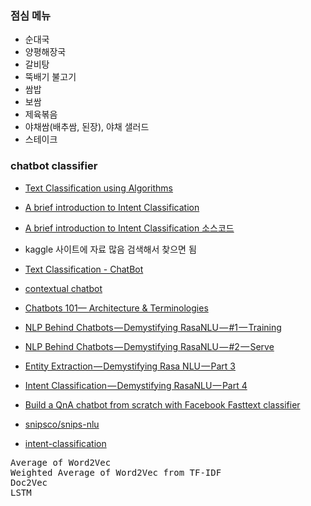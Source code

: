 ### 점심 메뉴
* 순대국
* 양평해장국
* 갈비탕
* 뚝배기 불고기
* 쌈밥
* 보쌈
* 제육볶음
* 야채쌈(배추쌈, 된장), 야채 샐러드
* 스테이크

### chatbot classifier
* [Text Classification using Algorithms](https://chatbotslife.com/text-classification-using-algorithms-e4d50dcba45)
* [A brief introduction to Intent Classification](https://towardsdatascience.com/a-brief-introduction-to-intent-classification-96fda6b1f557)
* [A brief introduction to Intent Classification 소스코드](https://github.com/Dark-Sied/Intent_Classification)

* kaggle 사이트에 자료 많음 검색해서 찾으면 됨
* [Text Classification - ChatBot](https://www.kaggle.com/rahulvks/text-classification-chatbot)
* [contextual chatbot](https://www.kaggle.com/mauryaritesh/contextual-chatbot)

* [Chatbots 101— Architecture & Terminologies](https://hackernoon.com/chatbots-101-architecture-and-terminologies-d6205e9c5768)
* [NLP Behind Chatbots — Demystifying RasaNLU — #1 — Training](https://hackernoon.com/demystifying-rasa-nlu-1-training-91a08429c9fb)
* [NLP Behind Chatbots — Demystifying RasaNLU — #2 — Serve](https://hackernoon.com/deploying-a-chatbot-nlp-model-demystifying-rasanlu-2-server-7704afc74d1f)
* [Entity Extraction — Demystifying Rasa NLU — Part 3](https://hackernoon.com/entity-extraction-demistifying-rasanlu-part-3-13a460451573)
* [Intent Classification — Demystifying RasaNLU — Part 4](https://hackernoon.com/intent-classification-demystifying-rasanlu-part-4-685fc02f5c1d)

* [Build a QnA chatbot from scratch with Facebook Fasttext classifier](http://botartisanz.com/blog/build-a-qna-chatbot-from-scratch-with-facebook-fasttext-classifier)
* [snipsco/snips-nlu](https://github.com/snipsco/snips-nlu)
* [intent-classification](https://github.com/topics/intent-classification)


<pre>
Average of Word2Vec
Weighted Average of Word2Vec from TF-IDF
Doc2Vec
LSTM

</pre>

